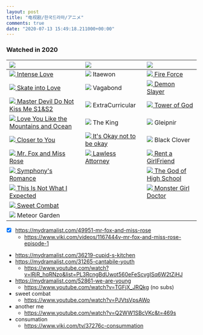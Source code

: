 ```yaml
---
layout: post
title: "电视剧/한국드라마/アニメ"
comments: true
date: "2020-07-13 15:49:18.211000+00:00"
---
```


### Watched in 2020

| ![][cn]                                                                                                                                        | ![][kr]                                                                                     | ![][jp]                                                                                   |
|:-----------------------------------------------------------------------------------------------------------------------------------------------|:--------------------------------------------------------------------------------------------|:------------------------------------------------------------------------------------------|
| [![][done] Intense Love](https://www.youtube.com/watch?v=h0ESz7yFrjI&list=PLKetxu4L5G2BgPsv1skWCQD7xzh2tW3bz&index=)                           | ![][done] Itaewon                                                                           | [![][done] Fire Force](https://www.crunchyroll.com/fire-force)                            |
| [![][done] Skate into Love](https://www.youtube.com/watch?v=rJ8iFqU-dok&list=PLTB73Ibi_X3HWLY2PjqEX-cJUcGF-YBqp)                               | ![][done] Vagabond                                                                          | [![][done] Demon Slayer](https://www.crunchyroll.com/demon-slayer-kimetsu-no-yaiba)       |
| [![][done] Master Devil Do Not Kiss Me S1&S2](https://www.youtube.com/watch?v=hO3VAt26_8g&list=PLEXBGg5OB0B8qFpthjOjCbqIRCqVEQBVl)             | ![][done] ExtraCurricular                                                                   | [![][done] Tower of God](https://www.crunchyroll.com/tower-of-god)                        |
| [![][done] Love You Like the Mountains and Ocean](https://www.youtube.com/watch?v=cEqBoKgqKyM&list=PLTB73Ibi_X3HmQDVkQz1whm_VqMhTpKzx&index=1) | ![][done] The King                                                                          | ![][done] Gleipnir                                                                        |
| [![][done] Closer to You](https://www.youtube.com/watch?v=PbI6cueEky4&list=PLATwx1z00Hse1XZ0OQ538Ck6hgiN-y0WA)                                 | [![][notdone] It's Okay not to be okay](https://mydramalist.com/49865-psycho-but-it-s-okay) | ![][done] Black Clover                                                                    |
| [![][done] Mr. Fox and Miss Rose](https://www.viki.com/tv/37201c-mr-fox-and-miss-rose)                                                         | [![][done] Lawless Attorney](https://www.viki.com/tv/35833c-lawless-lawyer)                 | [![][notdone] Rent a GirlFriend](https://www.crunchyroll.com/rent-a-girlfriend)           |
| [![][done] Symphony's Romance](https://www.viki.com/videos/1168218v-symphonys-romance-episode-1)                                               |                                                                                             | [![][notdone] The God of High School](https://www.crunchyroll.com/the-god-of-high-school) |
| [![][done] This Is Not What I Expected](https://www.youtube.com/watch?v=j0ZGybI7dU8)                                                           |                                                                                             | [![][notdone] Monster Girl Doctor](https://www.crunchyroll.com/monster-girl-doctor)       |
| [![][notdone] Sweet Combat](https://www.youtube.com/watch?v=9XwwyltS0As&list=PL-qn-eiR753fjnMhGr8oQzmTu1jsMFxOu&index=5)                       |                                                                                             |                                                                                           |
| ![][notdone] Meteor Garden                                                                                                                     |                                                                                             |                                                                                           |

* [x] https://mydramalist.com/49951-mr-fox-and-miss-rose
    * https://www.viki.com/videos/1167444v-mr-fox-and-miss-rose-episode-1
* https://mydramalist.com/36219-cupid-s-kitchen
* https://mydramalist.com/31265-cantabile-youth
    * https://www.youtube.com/watch?v=lRjR_hqRNzo&list=PL3RcngBdUwot560eFeScvgISq6W2tZjHJ
* https://mydramalist.com/52861-we-are-young
    * https://www.youtube.com/watch?v=TGFjX_JRQkg (no subs)
* sweet combat
    * https://www.youtube.com/watch?v=PJVtsVpsAWo
* another me
    * https://www.youtube.com/watch?v=Q2WW1SBcVKc&t=469s
* consumation
    * https://www.viki.com/tv/37276c-consummation


[cn]: https://cdn1.iconfinder.com/data/icons/stripe-flag-set/23/CN.png
[kr]: https://cdn1.iconfinder.com/data/icons/stripe-flag-set/23/KR.png
[jp]: https://cdn1.iconfinder.com/data/icons/stripe-flag-set/23/JP.png
[done]: https://dupi.popshi.com//image/15946576535f0c8b758ed4a.png
[notdone]: https://cdn1.iconfinder.com/data/icons/silk2/hourglass.png